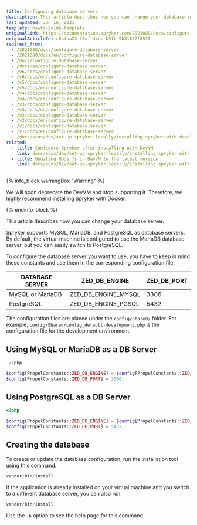 ```yaml
---
title: Configuring database servers
description: This article describes how you can change your database server (MySQL or PostgreSQL).
last_updated: Jun 16, 2021
template: howto-guide-template
originalLink: https://documentation.spryker.com/2021080/docs/configure-database-server
originalArticleId: c8b4aa23-f0af-4cec-b5fb-9b31057f6535
redirect_from:
  - /2021080/docs/configure-database-server
  - /2021080/docs/en/configure-database-server
  - /docs/configure-database-server
  - /docs/en/configure-database-server
  - /v6/docs/configure-database-server
  - /v6/docs/en/configure-database-server
  - /v5/docs/configure-database-server
  - /v5/docs/en/configure-database-server
  - /v4/docs/configure-database-server
  - /v4/docs/en/configure-database-server
  - /v3/docs/configure-database-server
  - /v3/docs/en/configure-database-server
  - /v2/docs/configure-database-server
  - /v2/docs/en/configure-database-server
  - /v1/docs/configure-database-server
  - /v1/docs/en/configure-database-server
  - /docs/scos/dev/set-up-spryker-locally/installing-spryker-with-development-virtual-machine/configuring-the-database-server.html
related:
  - title: Configure Spryker after installing with DevVM
    link: docs/scos/dev/set-up-spryker-locally/installing-spryker-with-development-virtual-machine/configuring-spryker-with-devvm/configuring-spryker-after-installing-with-devvm.html
  - title: Updating Node.js in DevVM to the latest version
    link: docs/scos/dev/set-up-spryker-locally/installing-spryker-with-development-virtual-machine/configuring-spryker-with-devvm/updating-node.js-in-devvm-to-the-latest-version.html
---
```

{% info_block warningBox "Warning" %}

We will soon deprecate the DevVM and stop supporting it. Therefore, we highly recommend [installing Spryker with Docker](/docs/scos/dev/set-up-spryker-locally/install-spryker/installing-spryker-with-docker.html).

{% endinfo_block %}

This article describes how you can change your database server.

Spryker supports MySQL, MariaDB, and PostgreSQL as database servers. By default, the virtual machine is configured to use the MariaDB database server, but you can easily switch to PostgreSQL.

To configure the database server you want to use, you have to keep in mind these constants and use them in the corresponding configuration file:

| DATABASE SERVER | ZED_DB_ENGINE   | ZED_DB_PORT |
| ------------- | ----------------- | --------- |
| MySQL or MariaDB | ZED_DB_ENGINE_MYSQL |    3306     |
| PostgreSQL | ZED_DB_ENGINE_PGSQL |    5432     |

The configuration files are placed under the `config/Shared/` folder. For example, `config/Shared/config_default-development.php` is the configuration file for the development environment.


## Using MySQL or MariaDB as a DB Server

```php
 <?php

$config[PropelConstants::ZED_DB_ENGINE] = $config[PropelConstants::ZED_DB_ENGINE_MYSQL];
$config[PropelConstants::ZED_DB_PORT] = 3306;
```

## Using PostgreSQL as a DB Server

```php
<?php

$config[PropelConstants::ZED_DB_ENGINE] = $config[PropelConstants::ZED_DB_ENGINE_PGSQL];
$config[PropelConstants::ZED_DB_PORT] = 5432;
```

## Creating the database

To create or update the database configuration, run the installation tool using this command:

```php
vendor/bin/install
```

If the application is already installed on your virtual machine and you switch to a different database server, you can also run:

```php
vendor/bin/install
```

Use the `-h` option to see the help page for this command.
